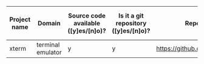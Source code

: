 Project name | Domain                  | Source code available ([y]es/[n]o)? | Is it a git repository ([y]es/[n]o)? | Repository URL                                               | Clone URL                                                        | Estimated number of commits
---|-------------------------|-----------------------------------------|---------------------------------------|--------------------------------------------------------------|------------------------------------------------------------------|---
xterm | terminal emulator       | y                                       | y                                     | https://github.com/Maximus5/xterm                            | https://github.com/Maximus5/xterm.git                            | 112
